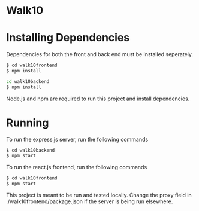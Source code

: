 # Walk10

# Installing Dependencies

Dependencies for both the front and back end must be installed seperately. 

```bash
$ cd walk10frontend
$ npm install
``` 
```bash
cd walk10backend
$ npm install
```
Node.js and npm are required to run this project and install dependencies.

# Running

To run the express.js server, run the following commands
```bash
$ cd walk10backend
$ npm start
``` 
To run the react.js frontend, run the following commands
```bash
$ cd walk10frontend
$ npm start
``` 

This project is meant to be run and tested locally. Change the proxy field in ./walk10frontend/package.json if the server is being run elsewhere.